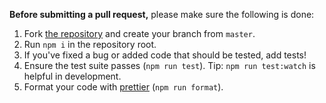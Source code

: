 **Before submitting a pull request,** please make sure the following is done:

1. Fork [the repository](https://github.com/xobotyi/react-scrollbars-custom) and create your branch from `master`.
2. Run `npm i` in the repository root.
3. If you've fixed a bug or added code that should be tested, add tests!
4. Ensure the test suite passes (`npm run test`). Tip: `npm run test:watch` is helpful in development.
5. Format your code with [prettier](https://github.com/prettier/prettier) (`npm run format`).
